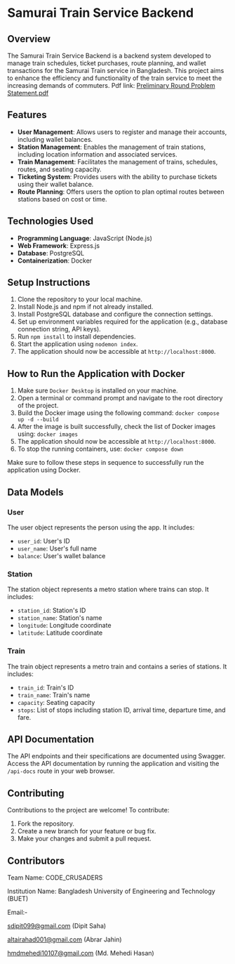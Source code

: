 # Samurai Train Service Backend

## Overview
The Samurai Train Service Backend is a backend system developed to manage train schedules, ticket purchases, route planning, and wallet transactions for the Samurai Train service in Bangladesh. This project aims to enhance the efficiency and functionality of the train service to meet the increasing demands of commuters. Pdf link: 
[ Preliminary Round Problem Statement.pdf](https://github.com/dipit099/Code_Samurai_Preli/files/14231344/Updated.Preliminary.Round.Problem.Statement.pdf)

## Features
- **User Management**: Allows users to register and manage their accounts, including wallet balances.
- **Station Management**: Enables the management of train stations, including location information and associated services.
- **Train Management**: Facilitates the management of trains, schedules, routes, and seating capacity.
- **Ticketing System**: Provides users with the ability to purchase tickets using their wallet balance.
- **Route Planning**: Offers users the option to plan optimal routes between stations based on cost or time.

## Technologies Used
- **Programming Language**: JavaScript (Node.js)
- **Web Framework**: Express.js
- **Database**: PostgreSQL
- **Containerization**: Docker

## Setup Instructions
1. Clone the repository to your local machine.
2. Install Node.js and npm if not already installed.
3. Install PostgreSQL database and configure the connection settings.
4. Set up environment variables required for the application (e.g., database connection string, API keys).
5. Run `npm install` to install dependencies.
7. Start the application using `nodemon index`.
8. The application should now be accessible at `http://localhost:8000`.

## How to Run the Application with Docker

1. Make sure `Docker Desktop` is installed on your machine.
2. Open a terminal or command prompt and navigate to the root directory of the project.
3. Build the Docker image using the following command: `docker compose up -d --build`
4.  After the image is built successfully, check the list of Docker images using: `docker images`
5. The application should now be accessible at `http://localhost:8000`.
6. To stop the running containers, use: `docker compose down`

   
Make sure to follow these steps in sequence to successfully run the application using Docker.

## Data Models

### User

The user object represents the person using the app. It includes:

- `user_id`: User's ID
- `user_name`: User's full name
- `balance`: User's wallet balance

### Station

The station object represents a metro station where trains can stop. It includes:

- `station_id`: Station's ID
- `station_name`: Station's name
- `longitude`: Longitude coordinate
- `latitude`: Latitude coordinate

### Train

The train object represents a metro train and contains a series of stations. It includes:

- `train_id`: Train's ID
- `train_name`: Train's name
- `capacity`: Seating capacity
- `stops`: List of stops including station ID, arrival time, departure time, and fare.


## API Documentation
The API endpoints and their specifications are documented using Swagger. Access the API documentation by running the application and visiting the `/api-docs` route in your web browser.

## Contributing
Contributions to the project are welcome! To contribute:
1. Fork the repository.
2. Create a new branch for your feature or bug fix.
3. Make your changes and submit a pull request.

## Contributors

Team Name: CODE_CRUSADERS

Institution Name: Bangladesh University of Engineering and Technology (BUET)

Email:-

sdipit099@gmail.com (Dipit Saha)

altairahad001@gmail.com (Abrar Jahin)

hmdmehedi10107@gmail.com (Md. Mehedi Hasan)























